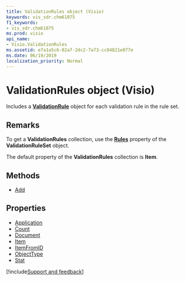 ```yaml
---
title: ValidationRules object (Visio)
keywords: vis_sdr.chm61075
f1_keywords:
- vis_sdr.chm61075
ms.prod: visio
api_name:
- Visio.ValidationRules
ms.assetid: e7a1a5c6-02a7-2dc2-7a73-cc84821e077e
ms.date: 06/19/2019
localization_priority: Normal
---
```



# ValidationRules object (Visio)

Includes a **[ValidationRule](Visio.ValidationRule.md)** object for each validation rule in the rule set.


## Remarks

To get a **ValidationRules** collection, use the **[Rules](Visio.ValidationRuleSet.Rules.md)** property of the **ValidationRuleSet** object.

The default property of the **ValidationRules** collection is **Item**.

## Methods

-  [Add](Visio.ValidationRules.Add.md)

## Properties

-  [Application](Visio.ValidationRules.Application.md)
-  [Count](Visio.ValidationRules.Count.md)
-  [Document](Visio.ValidationRules.Document.md)
-  [Item](Visio.ValidationRules.Item.md)
-  [ItemFromID](Visio.ValidationRules.ItemFromID.md)
-  [ObjectType](Visio.ValidationRules.ObjectType.md)
-  [Stat](Visio.ValidationRules.Stat.md)


[!include[Support and feedback](~/includes/feedback-boilerplate.md)]
